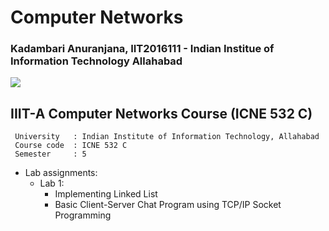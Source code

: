 # Computer Networks
### Kadambari Anuranjana, IIT2016111 - Indian Institue of Information Technology Allahabad

<img src="https://img.shields.io/badge/language-C-brightgreen.svg"/>

## IIIT-A Computer Networks Course (ICNE 532 C)

```
 University   : Indian Institute of Information Technology, Allahabad
 Course code  :	ICNE 532 C
 Semester     :	5
```

* Lab assignments:
  + Lab 1:
    + Implementing Linked List
    + Basic Client-Server Chat Program using TCP/IP Socket Programming

